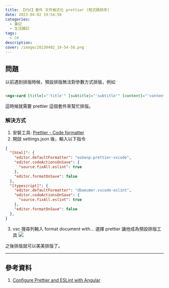 ```yaml
---
title: 【VSC】套件 文件格式化 prettier (程式碼排序)
date: 2023-04-02 19:54:58
categories: 
  - 筆記 
  - 生活雜記
tags: 
  - C#
description:
cover: /image/20230402_19-54-58.png
---
```


## 問題
以前遇到排版時候，預設排版無法對參數方式排版，例如
```html

<ngx-card [title]="'title'" [subtitle]="'subtitle'" [content]="'content'"></ngx-card>
```
這時候就需要 prettier 這個套件來幫忙排版。

### 解決方式
1. 安裝工具: [Prettier - Code formatter](https://marketplace.visualstudio.com/items?itemName=esbenp.prettier-vscode)
2. 開啟 settings.json 後，輸入以下指令 
```json
{
  "[html]": {
    "editor.defaultFormatter": "esbenp.prettier-vscode",
    "editor.codeActionsOnSave": {
      "source.fixAll.eslint": true
    },
    "editor.formatOnSave": false
  },
  "[typescript]": {
    "editor.defaultFormatter": "dbaeumer.vscode-eslint",
    "editor.codeActionsOnSave": {
      "source.fixAll.eslint": true
    },
    "editor.formatOnSave": false
  },
}
```
3. vsc 搜尋列輸入 format document with... 選擇 prettier 讓他成為預設排版工具
![](/image/20231015_22-49-38.png)


之後排版就可以美美排版了。

---
## 參考資料
1. [Configure Prettier and ESLint with Angular](https://dev.to/this-is-angular/configure-prettier-and-eslint-with-angular-526c)